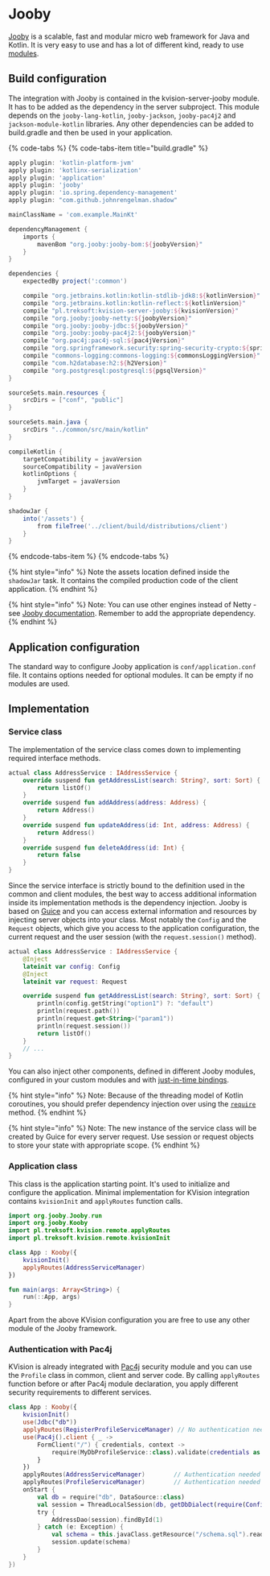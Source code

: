 # Jooby

[Jooby](https://jooby.org/) is a scalable, fast and modular micro web framework for Java and Kotlin. It is very easy to use and has a lot of different kind, ready to use [modules](https://jooby.org/modules/). 

## Build configuration

The integration with Jooby is contained in the kvision-server-jooby module. It has to be added as the dependency in the server subproject. This module depends on the `jooby-lang-kotlin`, `jooby-jackson`, `jooby-pac4j2` and `jackson-module-kotlin` libraries. Any other dependencies can be added to build.gradle and then be used in your application.

{% code-tabs %}
{% code-tabs-item title="build.gradle" %}
```groovy
apply plugin: 'kotlin-platform-jvm'
apply plugin: 'kotlinx-serialization'
apply plugin: 'application'
apply plugin: 'jooby'
apply plugin: 'io.spring.dependency-management'
apply plugin: "com.github.johnrengelman.shadow"

mainClassName = 'com.example.MainKt'

dependencyManagement {
    imports {
        mavenBom "org.jooby:jooby-bom:${joobyVersion}"
    }
}

dependencies {
    expectedBy project(':common')

    compile "org.jetbrains.kotlin:kotlin-stdlib-jdk8:${kotlinVersion}"
    compile "org.jetbrains.kotlin:kotlin-reflect:${kotlinVersion}"
    compile "pl.treksoft:kvision-server-jooby:${kvisionVersion}"
    compile "org.jooby:jooby-netty:${joobyVersion}"
    compile "org.jooby:jooby-jdbc:${joobyVersion}"
    compile "org.jooby:jooby-pac4j2:${joobyVersion}"
    compile "org.pac4j:pac4j-sql:${pac4jVersion}"
    compile "org.springframework.security:spring-security-crypto:${springSecurityCryptoVersion}"
    compile "commons-logging:commons-logging:${commonsLoggingVersion}"
    compile "com.h2database:h2:${h2Version}"
    compile "org.postgresql:postgresql:${pgsqlVersion}"
}

sourceSets.main.resources {
    srcDirs = ["conf", "public"]
}

sourceSets.main.java {
    srcDirs "../common/src/main/kotlin"
}

compileKotlin {
    targetCompatibility = javaVersion
    sourceCompatibility = javaVersion
    kotlinOptions {
        jvmTarget = javaVersion
    }
}

shadowJar {
    into('/assets') {
        from fileTree('../client/build/distributions/client')
    }
}
```
{% endcode-tabs-item %}
{% endcode-tabs %}

{% hint style="info" %}
Note the assets location defined inside the `shadowJar` task. It contains the compiled production code of the client application.
{% endhint %}

{% hint style="info" %}
Note: You can use other engines instead of Netty - see [Jooby documentation](https://jooby.org/doc/servers/). Remember to add the appropriate dependency.
{% endhint %}

## Application configuration

The standard way to configure Jooby application is `conf/application.conf` file. It contains options needed for optional modules. It can be empty if no modules are used.

## Implementation

### Service class

The implementation of the service class comes down to implementing required interface methods.

```kotlin
actual class AddressService : IAddressService {
    override suspend fun getAddressList(search: String?, sort: Sort) {
        return listOf()
    }
    override suspend fun addAddress(address: Address) {
        return Address()
    }
    override suspend fun updateAddress(id: Int, address: Address) {
        return Address()
    }
    override suspend fun deleteAddress(id: Int) {
        return false
    }
}
```

Since the service interface is strictly bound to the definition used in the common and client modules, the best way to access additional information inside its implementation methods is the dependency injection. Jooby is based on [Guice](https://github.com/google/guice) and you can access external information and resources by injecting server objects into your class. Most notably the `Config` and the `Request` objects, which give you access to the application configuration, the current request and the user session \(with the `request.session()` method\).

```kotlin
actual class AddressService : IAddressService {
    @Inject
    lateinit var config: Config
    @Inject
    lateinit var request: Request

    override suspend fun getAddressList(search: String?, sort: Sort) {
        println(config.getString("option1") ?: "default")
        println(request.path())
        println(request.get<String>("param1"))
        println(request.session())
        return listOf()
    }
    // ...
}
```

You can also inject other components, defined in different Jooby modules, configured in your custom modules and with [just-in-time bindings](https://github.com/google/guice/wiki/JustInTimeBindings).

{% hint style="info" %}
Note: Because of the threading model of Kotlin coroutines, you should prefer dependency injection over using the [`require`](https://jooby.org/doc/#request-require) method.
{% endhint %}

{% hint style="info" %}
Note: The new instance of the service class will be created by Guice for every server request. Use session or request objects to store your state with appropriate scope.
{% endhint %}

### Application class

This class is the application starting point. It's used to initialize and configure the application. Minimal implementation for KVision integration contains `kvisionInit` and `applyRoutes` function calls.

```kotlin
import org.jooby.Jooby.run
import org.jooby.Kooby
import pl.treksoft.kvision.remote.applyRoutes
import pl.treksoft.kvision.remote.kvisionInit

class App : Kooby({
    kvisionInit()
    applyRoutes(AddressServiceManager)
})

fun main(args: Array<String>) {
    run(::App, args)
}
```

Apart from the above KVision configuration you are free to use any other module of the Jooby framework. 

### Authentication with Pac4j

KVision is already integrated with [Pac4j](https://jooby.org/doc/pac4j2/) security module and you can use the `Profile` class in common, client and server code. By calling `applyRoutes` function before or after Pac4j module declaration, you apply different security requirements to different services.

```kotlin
class App : Kooby({
    kvisionInit()
    use(Jdbc("db"))
    applyRoutes(RegisterProfileServiceManager) // No authentication needed
    use(Pac4j().client { _ ->
        FormClient("/") { credentials, context ->
            require(MyDbProfileService::class).validate(credentials as UsernamePasswordCredentials, context)
        }
    })
    applyRoutes(AddressServiceManager)        // Authentication needed
    applyRoutes(ProfileServiceManager)        // Authentication needed
    onStart {
        val db = require("db", DataSource::class)
        val session = ThreadLocalSession(db, getDbDialect(require(Config::class)), LoggingInterceptor())
        try {
            AddressDao(session).findById(1)
        } catch (e: Exception) {
            val schema = this.javaClass.getResource("/schema.sql").readText()
            session.update(schema)
        }
    }
})
```

